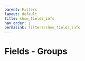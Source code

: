 ```yaml
---
parent: Filters
layout: default
title: show_fields_info
nav_order: 1
permalink: filters/show_fields_info
---
```


# Fields - Groups
